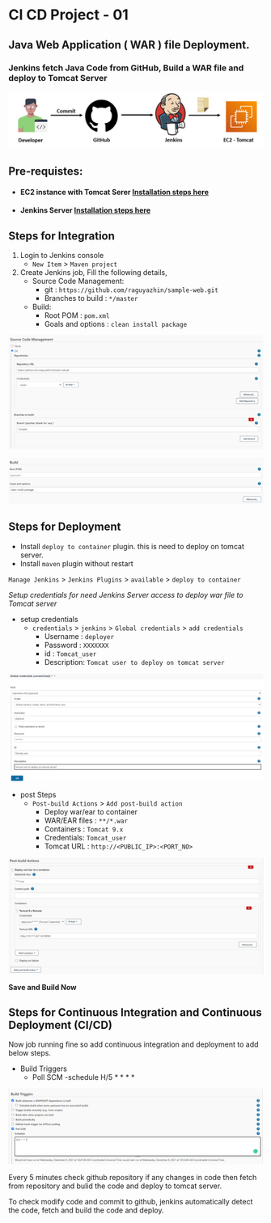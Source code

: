 # CI CD Project - 01

## Java Web Application ( WAR ) file Deployment.

### Jenkins fetch Java Code from GitHub, Build a WAR file and deploy to Tomcat Server

![project 1](images/1/simple-devops-01.png)

## Pre-requistes:

* #### EC2 instance with Tomcat Serer [Installation steps here](../Tomcat/install-tomcat-ec2.md)
* #### Jenkins Server [Installation steps here](../Jenkins/install-jenkins-docker-compose.md)

## Steps for Integration
1. Login to Jenkins console
    - `New Item` > `Maven project`
2. Create Jenkins job, Fill the following details,    
    - Source Code Management:
        - git : `https://github.com/raguyazhin/sample-web.git`
        - Branches to build : `*/master`
    - Build:
        - Root POM : `pom.xml`
        - Goals and options : `clean install package`

![project 1](images/1/simple-devops-01-01.png)

![project 1](images/1/simple-devops-01-03.png)

## Steps for Deployment
- Install `deploy to container` plugin. this is need to deploy on tomcat server.
- Install `maven` plugin without restart

`Manage Jenkins` > `Jenkins Plugins` > `available` > `deploy to container`

*Setup credentials for need Jenkins Server access to deploy war file to Tomcat server*

- setup credentials
    - `credentials` > `jenkins` > `Global credentials` > `add credentials`
        - Username : `deployer`
        - Password : `XXXXXXX`
        - id : `Tomcat_user`
        - Description: `Tomcat user to deploy on tomcat server`

![project 1](images/1/simple-devops-01-02.png)

- post Steps
    - `Post-build Actions` > `Add post-build action`
        - Deploy war/ear to container
        - WAR/EAR files : `**/*.war`
        - Containers : `Tomcat 9.x`
        - Credentials: `Tomcat_user`
        - Tomcat URL : `http://<PUBLIC_IP>:<PORT_NO>`

![project 1](images/1/simple-devops-01-04.png)

**Save and Build Now**

## Steps for Continuous Integration and Continuous Deployment (CI/CD)

Now job running fine so add continuous integration and deployment to add below steps.

- Build Triggers
    - Poll SCM
        -schedule H/5 * * * *

![project 1](images/1/simple-devops-01-05.png)

Every 5 minutes check github repository if any changes in code then fetch from repository and bulid the code and deploy to tomcat server.

To check modify code and commit to github, jenkins automatically detect the code, fetch and build the code and deploy.